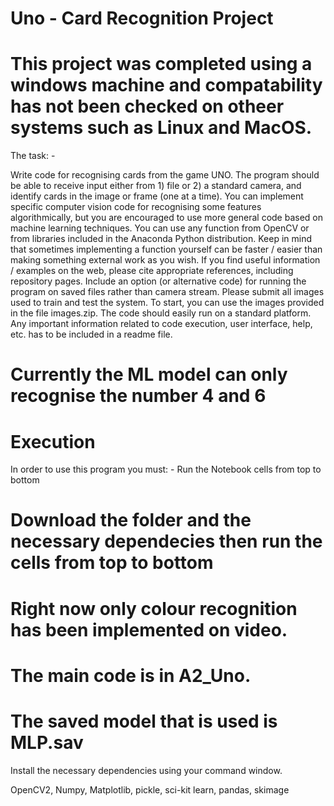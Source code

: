 # Uno - Card Recognition Project

# This project was completed using a windows machine and compatability has not been checked on otheer systems such as Linux and MacOS.

The task: - 

Write code for recognising cards from the game UNO. The program should be able to receive input
either from 1) file or 2) a standard camera, and identify cards in the image or frame (one at a time).
You can implement specific computer vision code for recognising some features algorithmically, but
you are encouraged to use more general code based on machine learning techniques.
You can use any function from OpenCV or from libraries included in the Anaconda Python distribution.
Keep in mind that sometimes implementing a function yourself can be faster / easier than making
something external work as you wish. If you find useful information / examples on the web, please
cite appropriate references, including repository pages.
Include an option (or alternative code) for running the program on saved files rather than camera
stream. Please submit all images used to train and test the system. To start, you can use the images
provided in the file images.zip.
The code should easily run on a standard platform. Any important information related to code
execution, user interface, help, etc. has to be included in a readme file.

# Currently the ML model can only recognise the number 4 and 6 

# Execution 

In order to use this program you must: - Run the Notebook cells from top to bottom 

# Download the folder and the necessary dependecies then run the cells from top to bottom

# Right now only colour recognition has been implemented on video.

# The main code is in A2_Uno. 

# The saved model that is used is MLP.sav

Install the necessary dependencies using your command window. 
  
  OpenCV2,
  Numpy,
  Matplotlib,
  pickle,
  sci-kit learn, 
  pandas,
  skimage
